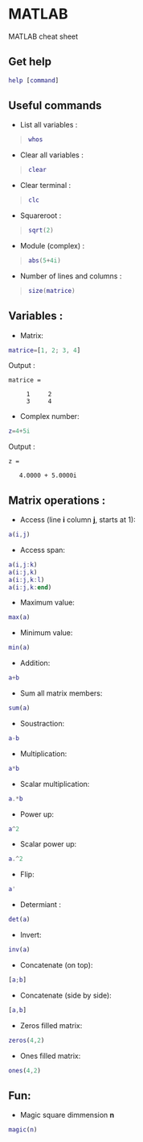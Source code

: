 # MATLAB
MATLAB cheat sheet

## Get help
```MATLAB
help [command]
```
## Useful commands
* List all variables :
>```MATLAB
>whos
>```
* Clear all variables :
>```MATLAB
>clear
>```
* Clear terminal :
>```MATLAB
>clc
>```
* Squareroot :
>```MATLAB
>sqrt(2)
>```
* Module (complex) :
>```MATLAB
>abs(5+4i)
>```
* Number of lines and columns :
>```MATLAB
>size(matrice)
>```


## Variables :
* Matrix:
```matlab
matrice=[1, 2; 3, 4]
```
Output :
```
matrice =

     1     2
     3     4
```
* Complex number:
```matlab
z=4+5i
```
Output :
```
z =

   4.0000 + 5.0000i
```
## Matrix operations :
* Access (line **i** column **j**, starts at 1):
```matlab
a(i,j)
```
* Access span:
```matlab
a(i,j:k)
a(i:j,k)
a(i:j,k:l)
a(i:j,k:end)
```
* Maximum value:
```matlab
max(a)
```
* Minimum value:
```matlab
min(a)
```
* Addition:
```matlab
a+b
```
* Sum all matrix members:
```matlab
sum(a)
```
* Soustraction:
```matlab
a-b
```
* Multiplication:
```matlab
a*b
```
* Scalar multiplication:
```matlab
a.*b
```
* Power up:
```matlab
a^2
```
* Scalar power up:
```matlab
a.^2
```
* Flip:
```matlab
a'
```
* Determiant :
```matlab
det(a)
```
* Invert:
```matlab
inv(a)
```
* Concatenate (on top):
```matlab
[a;b]
```
* Concatenate (side by side):
```matlab
[a,b]
```
* Zeros filled matrix:
```matlab
zeros(4,2)
```
* Ones filled matrix:
```matlab
ones(4,2)
```
## Fun:
* Magic square dimmension **n**
```matlab
magic(n)
```
